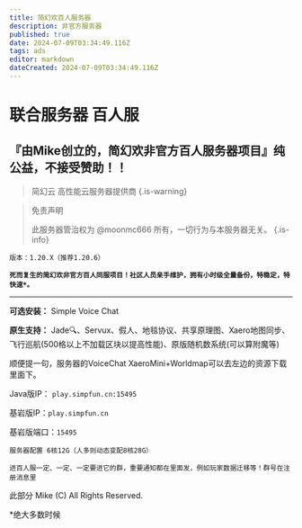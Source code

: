 ```yaml
---
title: 简幻欢百人服务器
description: 非官方服务器
published: true
date: 2024-07-09T03:34:49.116Z
tags: ads
editor: markdown
dateCreated: 2024-07-09T03:34:49.116Z
---
```


# 联合服务器  百人服
## 『由Mike创立的，简幻欢非官方百人服务器项目』纯公益，不接受赞助！！
>简幻云
>高性能云服务器提供商
{.is-warning}


> 免责声明
>
> 此服务器管治权为 @moonmc666 所有，一切行为与本服务器无关。 
{.is-info}


```version support
版本：1.20.X（推荐1.20.6）
```

**`死而复生的简幻欢非官方百人同服项目！社区人员亲手维护，拥有小时级全量备份，特稳定，特快速*。`**

---

**可选安装：** Simple Voice Chat

**原生支持：** Jade🔍、Servux、假人、地毯协议、共享原理图、Xaero地图同步、飞行巡航(500格以上不加载区块以提高性能)、原版随机数系统(可以算附魔等)

顺便提一句，服务器的VoiceChat XaeroMini+Worldmap可以去左边的资源下载里面下。

Java版IP： `play.simpfun.cn:15495`

基岩版IP：`play.simpfun.cn`

基岩版端口：`15495`

`服务器配置 6核12G（人多则动态变配8核28G）`

`进百人服一定、一定、一定要进它的群，重要通知都在里面发，例如玩家数据迁移等！群号在注册消息里`


此部分 Mike (C) All Rights Reserved.

\*绝大多数时候